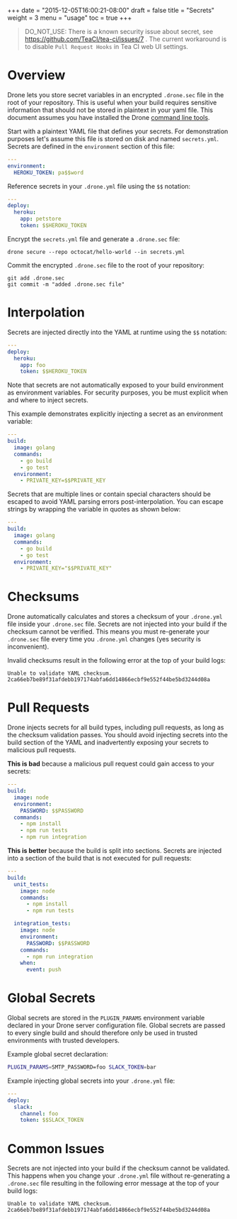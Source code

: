 +++
date = "2015-12-05T16:00:21-08:00"
draft = false
title = "Secrets"
weight = 3
menu = "usage"
toc = true
+++

> DO_NOT_USE: There is a known security issue about secret, see https://github.com/TeaCI/tea-ci/issues/7 . The current workaround is to disable `Pull Request Hooks` in Tea CI web UI settings.

<!---
> WARNING: drone does not prevent you from inadvertently exposing your secrets to the world. Please read this section of the documentation carefully to ensure you follow best practices and avoid exposing sensitive data.
-->


# Overview

Drone lets you store secret variables in an encrypted `.drone.sec` file in the root of your repository. This is useful when your build requires sensitive information that should not be stored in plaintext in your yaml file. This document assumes you have installed the Drone [command line tools](/devs/cli).

Start with a plaintext YAML file that defines your secrets. For demonstration purposes let's assume this file is stored on disk and named `secrets.yml`. Secrets are defined in the `environment` section of this file:

```yaml
---
environment:
  HEROKU_TOKEN: pa$$word
```

Reference secrets in your `.drone.yml` file using the `$$` notation:

```yaml
---
deploy:
  heroku:
    app: petstore
    token: $$HEROKU_TOKEN
```

Encrypt the `secrets.yml` file and generate a `.drone.sec` file:

```
drone secure --repo octocat/hello-world --in secrets.yml
```

Commit the encrypted `.drone.sec` file to the root of your repository:

```
git add .drone.sec
git commit -m "added .drone.sec file"
```

# Interpolation

Secrets are injected directly into the YAML at runtime using the `$$` notation:

```yaml
---
deploy:
  heroku:
    app: foo
    token: $$HEROKU_TOKEN
```

Note that secrets are not automatically exposed to your build environment as
environment variables. For security purposes, you be must explicit when and
where to inject secrets.

This example demonstrates explicitly injecting a secret as an environment variable:

```yaml
---
build:
  image: golang
  commands:
    - go build
    - go test
  environment:
    - PRIVATE_KEY=$$PRIVATE_KEY
```

Secrets that are multiple lines or contain special characters should be escaped to
avoid YAML parsing errors post-interpolation. You can escape strings by wrapping
the variable in quotes as shown below:

```yaml
---
build:
  image: golang
  commands:
    - go build
    - go test
  environment:
    - PRIVATE_KEY="$$PRIVATE_KEY"
```

# Checksums

Drone automatically calculates and stores a checksum of your `.drone.yml` file inside your `.drone.sec` file. Secrets are not injected into your build if the checksum cannot be verified. This means you must re-generate your `.drone.sec` file every time you `.drone.yml` changes (yes security is inconvenient).

Invalid checksums result in the following error at the top of your build logs:

```
Unable to validate YAML checksum.
2ca66eb7be89f31afdebb197174abfa6dd14866ecbf9e552f44be5bd3244d08a
```

# Pull Requests

Drone injects secrets for all build types, including pull requests, as long as the checksum validation passes. You should avoid injecting secrets into the build section of the YAML and inadvertently exposing your secrets to malicious pull requests.

**This is bad** because a malicious pull request could gain access to your secrets:

```yaml
---
build:
  image: node
  environment:
    PASSWORD: $$PASSWORD
  commands:
    - npm install
    - npm run tests
    - npm run integration
```

**This is better** because the build is split into sections. Secrets are injected into a section of the build that is not executed for pull requests:

```yaml
---
build:
  unit_tests:
    image: node
    commands:
      - npm install
      - npm run tests

  integration_tests:
    image: node
    environment:
      PASSWORD: $$PASSWORD
    commands:
      - npm run integration
    when:
      event: push
```


# Global Secrets

Global secrets are stored in the `PLUGIN_PARAMS` environment variable declared in your Drone server configuration file. Global secrets are passed to every single build and should therefore only be used in trusted environments with trusted developers.

Example global secret declaration:

```bash
PLUGIN_PARAMS=SMTP_PASSWORD=foo SLACK_TOKEN=bar
```

Example injecting global secrets into your `.drone.yml` file:

```yaml
---
deploy:
  slack:
    channel: foo
    token: $$SLACK_TOKEN
```


# Common Issues

Secrets are not injected into your build if the checksum cannot be validated. This happens when you change your `.drone.yml` file without re-generating a `.drone.sec` file resulting in the following error message at the top of your build logs:

```
Unable to validate YAML checksum.
2ca66eb7be89f31afdebb197174abfa6dd14866ecbf9e552f44be5bd3244d08a
```
